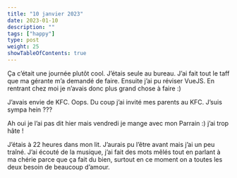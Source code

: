 ```yaml
---
title: "10 janvier 2023"
date: 2023-01-10
description: ""
tags: ["happy"]
type: post
weight: 25
showTableOfContents: true
---
```


Ça c’était une journée plutôt cool. J’étais seule au bureau. J’ai fait tout le taff que ma gérante m’a demandé de faire. Ensuite j’ai pu réviser VueJS. En rentrant chez moi je n’avais donc plus grand chose à faire :)

J’avais envie de KFC. Oops. Du coup j’ai invité mes parents au KFC. J’suis sympa hein ???

Ah oui je l’ai pas dit hier mais vendredi je mange avec mon Parrain :) j’ai trop hâte !

J’étais à 22 heures dans mon lit. J’aurais pu l’être avant mais j’ai un peu traîné. J’ai écouté de la musique, j’ai fait des mots mêlés tout en parlant à ma chérie parce que ça fait du bien, surtout en ce moment on a toutes les deux besoin de beaucoup d’amour.
